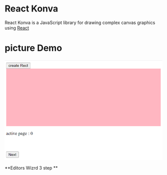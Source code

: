 # React Konva

React Konva is a JavaScript library for drawing complex canvas graphics using [React](https://reactjs.org/)

# picture Demo

![Demo](./img.png)

**Editors Wizrd 3 step **